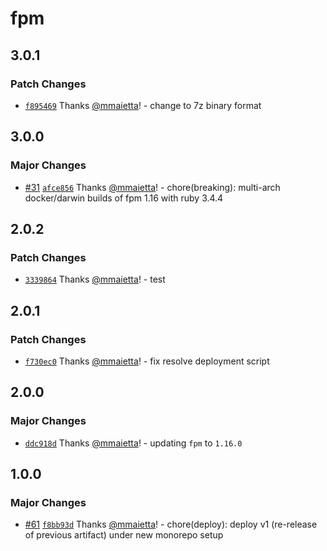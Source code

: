 # fpm

## 3.0.1

### Patch Changes

- [`f895469`](https://github.com/mmaietta/electron-builder-binaries/commit/f895469c47c24acd1516174268fb1923f769d0b4) Thanks [@mmaietta](https://github.com/mmaietta)! - change to 7z binary format

## 3.0.0

### Major Changes

- [#31](https://github.com/mmaietta/electron-builder-binaries/pull/31) [`afce856`](https://github.com/mmaietta/electron-builder-binaries/commit/afce856c180aea46c7d778d01baf6b92d9f2ad54) Thanks [@mmaietta](https://github.com/mmaietta)! - chore(breaking): multi-arch docker/darwin builds of fpm 1.16 with ruby 3.4.4

## 2.0.2

### Patch Changes

- [`3339864`](https://github.com/electron-userland/electron-builder-binaries/commit/333986401ab407484cd9a769aead06828107fd05) Thanks [@mmaietta](https://github.com/mmaietta)! - test

## 2.0.1

### Patch Changes

- [`f730ec0`](https://github.com/electron-userland/electron-builder-binaries/commit/f730ec081b0e5a394cb686e3a921c2efb3b2ac00) Thanks [@mmaietta](https://github.com/mmaietta)! - fix resolve deployment script

## 2.0.0

### Major Changes

- [`ddc918d`](https://github.com/electron-userland/electron-builder-binaries/commit/ddc918ddf310cf563807788036d7153f80e4af61) Thanks [@mmaietta](https://github.com/mmaietta)! - updating `fpm` to `1.16.0`

## 1.0.0

### Major Changes

- [#61](https://github.com/electron-userland/electron-builder-binaries/pull/61) [`f8bb93d`](https://github.com/electron-userland/electron-builder-binaries/commit/f8bb93d87215fe9095c419e2939f3ea1bc60fefa) Thanks [@mmaietta](https://github.com/mmaietta)! - chore(deploy): deploy v1 (re-release of previous artifact) under new monorepo setup
